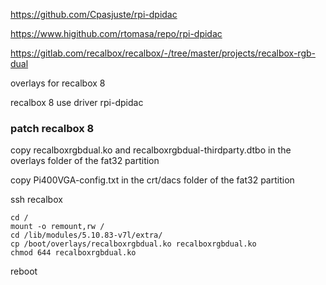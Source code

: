 https://github.com/Cpasjuste/rpi-dpidac

https://www.higithub.com/rtomasa/repo/rpi-dpidac

https://gitlab.com/recalbox/recalbox/-/tree/master/projects/recalbox-rgb-dual

overlays for recalbox 8

recalbox 8 use driver rpi-dpidac


### patch recalbox 8

copy recalboxrgbdual.ko and recalboxrgbdual-thirdparty.dtbo in the overlays folder of the fat32 partition

copy Pi400VGA-config.txt in the crt/dacs folder of the fat32 partition

ssh recalbox

    cd /
    mount -o remount,rw /
    cd /lib/modules/5.10.83-v7l/extra/
    cp /boot/overlays/recalboxrgbdual.ko recalboxrgbdual.ko
    chmod 644 recalboxrgbdual.ko
    
reboot

